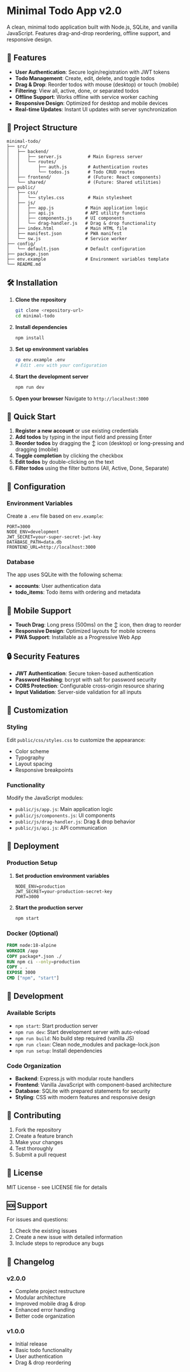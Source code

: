 # Minimal Todo App v2.0

A clean, minimal todo application built with Node.js, SQLite, and vanilla JavaScript. Features drag-and-drop reordering, offline support, and responsive design.

## 🚀 Features

- **User Authentication**: Secure login/registration with JWT tokens
- **Todo Management**: Create, edit, delete, and toggle todos
- **Drag & Drop**: Reorder todos with mouse (desktop) or touch (mobile)
- **Filtering**: View all, active, done, or separated todos
- **Offline Support**: Works offline with service worker caching
- **Responsive Design**: Optimized for desktop and mobile devices
- **Real-time Updates**: Instant UI updates with server synchronization

## 📁 Project Structure

```
minimal-todo/
├── src/
│   ├── backend/
│   │   ├── server.js          # Main Express server
│   │   └── routes/
│   │       ├── auth.js        # Authentication routes
│   │       └── todos.js       # Todo CRUD routes
│   ├── frontend/              # (Future: React components)
│   └── shared/                # (Future: Shared utilities)
├── public/
│   ├── css/
│   │   └── styles.css         # Main stylesheet
│   ├── js/
│   │   ├── app.js            # Main application logic
│   │   ├── api.js            # API utility functions
│   │   ├── components.js     # UI components
│   │   └── drag-handler.js   # Drag & drop functionality
│   ├── index.html            # Main HTML file
│   ├── manifest.json         # PWA manifest
│   └── sw.js                 # Service worker
├── config/
│   └── default.json          # Default configuration
├── package.json
├── env.example               # Environment variables template
└── README.md
```

## 🛠️ Installation

1. **Clone the repository**
   ```bash
   git clone <repository-url>
   cd minimal-todo
   ```

2. **Install dependencies**
   ```bash
   npm install
   ```

3. **Set up environment variables**
   ```bash
   cp env.example .env
   # Edit .env with your configuration
   ```

4. **Start the development server**
   ```bash
   npm run dev
   ```

5. **Open your browser**
   Navigate to `http://localhost:3000`

## 🚀 Quick Start

1. **Register a new account** or use existing credentials
2. **Add todos** by typing in the input field and pressing Enter
3. **Reorder todos** by dragging the ↕ icon (desktop) or long-pressing and dragging (mobile)
4. **Toggle completion** by clicking the checkbox
5. **Edit todos** by double-clicking on the text
6. **Filter todos** using the filter buttons (All, Active, Done, Separate)

## 🔧 Configuration

### Environment Variables

Create a `.env` file based on `env.example`:

```env
PORT=3000
NODE_ENV=development
JWT_SECRET=your-super-secret-jwt-key
DATABASE_PATH=data.db
FRONTEND_URL=http://localhost:3000
```

### Database

The app uses SQLite with the following schema:

- **accounts**: User authentication data
- **todo_items**: Todo items with ordering and metadata

## 📱 Mobile Support

- **Touch Drag**: Long press (500ms) on the ↕ icon, then drag to reorder
- **Responsive Design**: Optimized layouts for mobile screens
- **PWA Support**: Installable as a Progressive Web App

## 🔒 Security Features

- **JWT Authentication**: Secure token-based authentication
- **Password Hashing**: bcrypt with salt for password security
- **CORS Protection**: Configurable cross-origin resource sharing
- **Input Validation**: Server-side validation for all inputs

## 🎨 Customization

### Styling
Edit `public/css/styles.css` to customize the appearance:

- Color scheme
- Typography
- Layout spacing
- Responsive breakpoints

### Functionality
Modify the JavaScript modules:

- `public/js/app.js`: Main application logic
- `public/js/components.js`: UI components
- `public/js/drag-handler.js`: Drag & drop behavior
- `public/js/api.js`: API communication

## 🚀 Deployment

### Production Setup

1. **Set production environment variables**
   ```env
   NODE_ENV=production
   JWT_SECRET=your-production-secret-key
   PORT=3000
   ```

2. **Start the production server**
   ```bash
   npm start
   ```

### Docker (Optional)

```dockerfile
FROM node:18-alpine
WORKDIR /app
COPY package*.json ./
RUN npm ci --only=production
COPY . .
EXPOSE 3000
CMD ["npm", "start"]
```

## 🧪 Development

### Available Scripts

- `npm start`: Start production server
- `npm run dev`: Start development server with auto-reload
- `npm run build`: No build step required (vanilla JS)
- `npm run clean`: Clean node_modules and package-lock.json
- `npm run setup`: Install dependencies

### Code Organization

- **Backend**: Express.js with modular route handlers
- **Frontend**: Vanilla JavaScript with component-based architecture
- **Database**: SQLite with prepared statements for security
- **Styling**: CSS with modern features and responsive design

## 🤝 Contributing

1. Fork the repository
2. Create a feature branch
3. Make your changes
4. Test thoroughly
5. Submit a pull request

## 📄 License

MIT License - see LICENSE file for details

## 🆘 Support

For issues and questions:

1. Check the existing issues
2. Create a new issue with detailed information
3. Include steps to reproduce any bugs

## 🔄 Changelog

### v2.0.0
- Complete project restructure
- Modular architecture
- Improved mobile drag & drop
- Enhanced error handling
- Better code organization

### v1.0.0
- Initial release
- Basic todo functionality
- User authentication
- Drag & drop reordering